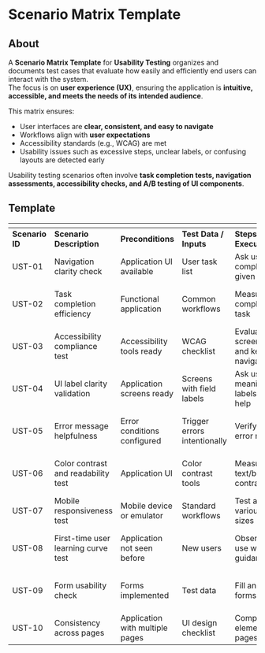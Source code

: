 # Scenario Matrix Template

## About

A **Scenario Matrix Template** for **Usability Testing** organizes and documents test cases that evaluate how easily and efficiently end users can interact with the system.\
The focus is on **user experience (UX)**, ensuring the application is **intuitive, accessible, and meets the needs of its intended audience**.

This matrix ensures:

* User interfaces are **clear, consistent, and easy to navigate**
* Workflows align with **user expectations**
* Accessibility standards (e.g., WCAG) are met
* Usability issues such as excessive steps, unclear labels, or confusing layouts are detected early

Usability testing scenarios often involve **task completion tests, navigation assessments, accessibility checks, and A/B testing of UI components**.

## Template

<table data-header-hidden data-full-width="true"><thead><tr><th></th><th></th><th></th><th></th><th></th><th></th><th></th><th></th></tr></thead><tbody><tr><td><strong>Scenario ID</strong></td><td><strong>Scenario Description</strong></td><td><strong>Preconditions</strong></td><td><strong>Test Data / Inputs</strong></td><td><strong>Steps to Execute</strong></td><td><strong>Expected Result</strong></td><td><strong>Priority</strong></td><td><strong>Remarks</strong></td></tr><tr><td>UST-01</td><td>Navigation clarity check</td><td>Application UI available</td><td>User task list</td><td>Ask user to complete a given task</td><td>User finds feature without help</td><td>High</td><td>Validates intuitive navigation</td></tr><tr><td>UST-02</td><td>Task completion efficiency</td><td>Functional application</td><td>Common workflows</td><td>Measure time to complete each task</td><td>Completion time within expected range</td><td>High</td><td>Ensures efficiency</td></tr><tr><td>UST-03</td><td>Accessibility compliance test</td><td>Accessibility tools ready</td><td>WCAG checklist</td><td>Evaluate UI with screen reader and keyboard navigation</td><td>All accessibility criteria met</td><td>High</td><td>Ensures inclusivity</td></tr><tr><td>UST-04</td><td>UI label clarity validation</td><td>Application screens ready</td><td>Screens with field labels</td><td>Ask user meaning of labels without help</td><td>Labels are self-explanatory</td><td>Medium</td><td>Reduces confusion</td></tr><tr><td>UST-05</td><td>Error message helpfulness</td><td>Error conditions configured</td><td>Trigger errors intentionally</td><td>Verify clarity of error messages</td><td>Messages are clear and provide guidance</td><td>Medium</td><td>Improves recovery</td></tr><tr><td>UST-06</td><td>Color contrast and readability test</td><td>Application UI</td><td>Color contrast tools</td><td>Measure text/background contrast</td><td>Meets accessibility contrast ratios</td><td>Medium</td><td>Improves readability</td></tr><tr><td>UST-07</td><td>Mobile responsiveness test</td><td>Mobile device or emulator</td><td>Standard workflows</td><td>Test across various screen sizes</td><td>Layout adapts and remains usable</td><td>Medium</td><td>Ensures mobile usability</td></tr><tr><td>UST-08</td><td>First-time user learning curve test</td><td>Application not seen before</td><td>New users</td><td>Observe first use without guidance</td><td>Users can complete basic tasks independently</td><td>Medium</td><td>Measures onboarding ease</td></tr><tr><td>UST-09</td><td>Form usability check</td><td>Forms implemented</td><td>Test data</td><td>Fill and submit forms</td><td>Minimal validation errors, smooth flow</td><td>Low</td><td>Improves form efficiency</td></tr><tr><td>UST-10</td><td>Consistency across pages</td><td>Application with multiple pages</td><td>UI design checklist</td><td>Compare UI elements across pages</td><td>Consistent look and feel throughout</td><td>Medium</td><td>Improves familiarity</td></tr></tbody></table>
